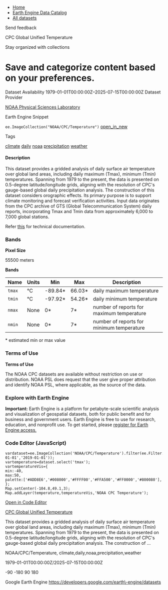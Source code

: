 



* [Home](https://developers.google.com/)
* [Earth Engine Data Catalog](https://developers.google.com/earth-engine/datasets)
* [All datasets](https://developers.google.com/earth-engine/datasets/catalog)





 
 
 Send feedback
 
 

CPC Global Unified Temperature


 
 Stay organized with collections
 

 
 Save and categorize content based on your preferences.
================================================================================================================================








Dataset Availability
1979\-01\-01T00:00:00Z–2025\-07\-15T00:00:00Z
Dataset Provider


[NOAA Physical Sciences Laboratory](https://psl.noaa.gov/data/gridded/data.cpc.globaltemp.html)



Earth Engine Snippet


`ee.ImageCollection("NOAA/CPC/Temperature")` 
[open\_in\_new](https://code.earthengine.google.com/?scriptPath=Examples:Datasets/NOAA/NOAA_CPC_Temperature)





Tags


[climate](/earth-engine/datasets/tags/climate)
[daily](/earth-engine/datasets/tags/daily)
[noaa](/earth-engine/datasets/tags/noaa)
[precipitation](/earth-engine/datasets/tags/precipitation)
[weather](/earth-engine/datasets/tags/weather)








#### Description



This dataset provides a gridded analysis of daily surface air temperature
over global land areas, including daily maximum (Tmax), minimum (Tmin)
temperatures. Spanning from 1979 to the present, the data is presented on
0\.5\-degree latitude/longitude grids, aligning with the resolution of CPC's
gauge\-based global daily precipitation analysis. The construction of this
dataset considers orographic effects. Its primary purpose is to support
climate monitoring and forecast verification activities. Input data
originates from the CPC archive of GTS (Global Telecommunication System)
daily reports, incorporating Tmax and Tmin data from approximately 6,000 to
7,000 global stations.


Refer [this](https://ftp.cpc.ncep.noaa.gov/precip/PEOPLE/wd52ws/global_temp/CPC-GLOBAL-T.pdf)
for technical documentation.





### Bands



**Pixel Size**
  
55500 meters



**Bands**




| Name | Units | Min | Max | Description |
| --- | --- | --- | --- | --- |
| `tmax` | °C | \-89\.84\* | 66\.03\* | daily maximum temperature |
| `tmin` | °C | \-97\.92\* | 54\.26\* | daily minimum temperature |
| `nmax` | None | 0\* | 7\* | number of reports for maximum temperature |
| `nmin` | None | 0\* | 7\* | number of reports for minimum temperature |


 \* estimated min or max value


### Terms of Use


**Terms of Use**


The NOAA CPC datasets are available without restriction
on use or distribution. NOAA PSL does request that the
user give proper attribution and identify NOAA PSL, where applicable,
as the source of the data.




### Explore with Earth Engine


**Important:** 
 Earth Engine is a platform for petabyte\-scale scientific analysis and visualization of
 geospatial datasets, both for public benefit and for business and government users.
 Earth Engine is free to use for research, education, and nonprofit use. To get started, please
 [register for Earth Engine access.](https://console.cloud.google.com/earth-engine)



### Code Editor (JavaScript)



```
vardataset=ee.ImageCollection('NOAA/CPC/Temperature').filter(ee.Filter.date('2018-01-01','2019-01-01'));
vartemperature=dataset.select('tmax');
vartemperatureVis={
min:-40,
max:50,
palette:['#ADD8E6','#008000','#FFFF00','#FFA500','#FF0000','#800080'],
};
Map.setCenter(-104.8,49.1,3);
Map.addLayer(temperature,temperatureVis,'NOAA CPC Temperature');
```



[Open in Code Editor](https://code.earthengine.google.com/?scriptPath=Examples:Datasets/NOAA/NOAA_CPC_Temperature)


[CPC Global Unified Temperature](/earth-engine/datasets/catalog/NOAA_CPC_Temperature)

This dataset provides a gridded analysis of daily surface air temperature over global land areas, including daily maximum (Tmax), minimum (Tmin) temperatures. Spanning from 1979 to the present, the data is presented on 0\.5\-degree latitude/longitude grids, aligning with the resolution of CPC's gauge\-based global daily precipitation analysis. The construction of …

 NOAA/CPC/Temperature,
 climate,daily,noaa,precipitation,weather

1979\-01\-01T00:00:00Z/2025\-07\-15T00:00:00Z



 \-90 \-180 90 180
 



Google Earth Engine
https://developers.google.com/earth\-engine/datasets








